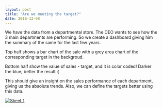 ```yaml
---
layout: post
title: "Are we meeting the target?"
date: 2016-12-08
---
```


We have the data from a departmental store. The CEO wants to see how the 3 main departments are performing. So we create a dashboard giving him the summary of the same for the last few years.

Top half shows a bar chart of the sale with a grey area chart of the corresponding target in the backgroud.

Bottom half show the value of sales - target, and it is color coded! Darker the blue, better the result :)

This should give an insight on the sales performance of each department, giving us the absolute trends. Also, we can define the targets better using this data.

<div class="Tableau_Embed">
<p>

<div class='tableauPlaceholder' id='viz1490579186034' style='position: relative'><noscript><a href='#'><img alt='Sheet 1 ' src='https:&#47;&#47;public.tableau.com&#47;static&#47;images&#47;An&#47;Analysisisthetargetsaremet&#47;Sheet1&#47;1_rss.png' style='border: none' /></a></noscript><object class='tableauViz'  style='display:none;'><param name='host_url' value='https%3A%2F%2Fpublic.tableau.com%2F' /> <param name='path' value='views&#47;Analysisisthetargetsaremet&#47;Sheet1?:embed=y&amp;:display_count=y' /> <param name='toolbar' value='yes' /><param name='static_image' value='https:&#47;&#47;public.tableau.com&#47;static&#47;images&#47;An&#47;Analysisisthetargetsaremet&#47;Sheet1&#47;1.png' /> <param name='animate_transition' value='yes' /><param name='display_static_image' value='yes' /><param name='display_spinner' value='yes' /><param name='display_overlay' value='yes' /><param name='display_count' value='yes' /></object></div>                <script type='text/javascript'>                    var divElement = document.getElementById('viz1490579186034');                    var vizElement = divElement.getElementsByTagName('object')[0];                    vizElement.style.width='100%';vizElement.style.height=(divElement.offsetWidth*0.75)+'px';                    var scriptElement = document.createElement('script');                    scriptElement.src = 'https://public.tableau.com/javascripts/api/viz_v1.js';                    vizElement.parentNode.insertBefore(scriptElement, vizElement);                </script>

</p>
</div>
